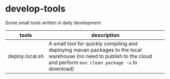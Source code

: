 # develop-tools
Some small tools written in daily development

| tools | description |
| -- | -- |
|  deploy.local.sh | A small tool for quickly compiling and deploying mavan packages to the local warehouse (no need to publish to the cloud and perform `mvn clean package -u` to download) |
